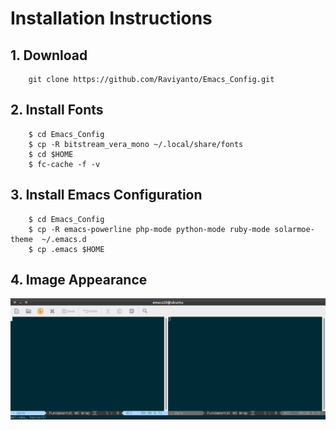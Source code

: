 
# Installation Instructions

## 1. Download
```
	git clone https://github.com/Raviyanto/Emacs_Config.git
```
## 2. Install Fonts
```
	$ cd Emacs_Config
	$ cp -R bitstream_vera_mono ~/.local/share/fonts
	$ cd $HOME
	$ fc-cache -f -v
```
## 3. Install Emacs Configuration
```
	$ cd Emacs_Config
	$ cp -R emacs-powerline php-mode python-mode ruby-mode solarmoe-theme  ~/.emacs.d
	$ cp .emacs $HOME
```
## 4. Image Appearance 
![Image Startup](https://github.com/Raviyanto/Emacs_Config/blob/master/screenshot_emacs.png  "Startup Emacs image")
